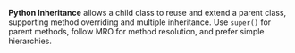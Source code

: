 **Python Inheritance** allows a child class to reuse and extend a parent class, supporting method overriding and multiple inheritance. Use `super()` for parent methods, follow MRO for method resolution, and prefer simple hierarchies.
